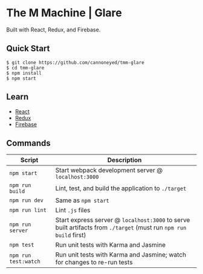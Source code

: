 # The M Machine | Glare
Built with React, Redux, and Firebase.

Quick Start
-----------

```shell
$ git clone https://github.com/cannoneyed/tmm-glare
$ cd tmm-glare
$ npm install
$ npm start
```

Learn
-----

- [React](https://facebook.github.io/react/docs/getting-started.html)
- [Redux](http://redux.js.org/index.html)
- [Firebase](https://www.firebase.com/docs/web/guide/)

Commands
--------

|Script|Description|
|---|---|
|`npm start`|Start webpack development server @ `localhost:3000`|
|`npm run build`|Lint, test, and build the application to `./target`|
|`npm run dev`|Same as `npm start`|
|`npm run lint`|Lint `.js` files|
|`npm run server`|Start express server @ `localhost:3000` to serve built artifacts from `./target` (must run `npm run build` first)|
|`npm test`|Run unit tests with Karma and Jasmine|
|`npm run test:watch`|Run unit tests with Karma and Jasmine; watch for changes to re-run tests|
